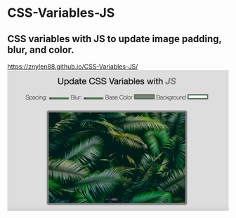 # CSS-Variables-JS
## CSS variables with JS to update image padding, blur, and color.
https://znylen88.github.io/CSS-Variables-JS/
![App Function](https://github.com/znylen88/CSS-Variables-JS/blob/main/CSS-Variables.png)
